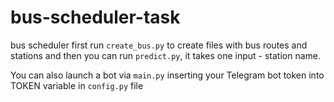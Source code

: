 # bus-scheduler-task
bus scheduler
first run ```create_bus.py``` to create files with bus routes and stations and then you can run ```predict.py```, it takes one input - station name.


You can also launch a bot via ```main.py``` inserting your Telegram bot token into TOKEN variable in ```config.py``` file
